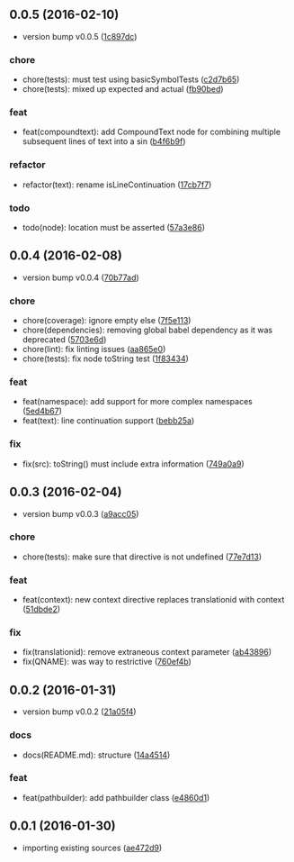 <a name="0.0.5"></a>
## 0.0.5 (2016-02-10)


* version bump v0.0.5 ([1c897dc](https://github.com/coldrye-es/ypo-parser-common/commit/1c897dc))

### chore

* chore(tests): must test using basicSymbolTests ([c2d7b65](https://github.com/coldrye-es/ypo-parser-common/commit/c2d7b65))
* chore(tests): mixed up expected and actual ([fb90bed](https://github.com/coldrye-es/ypo-parser-common/commit/fb90bed))

### feat

* feat(compoundtext): add CompoundText node for combining multiple subsequent lines of text into a sin ([b4f6b9f](https://github.com/coldrye-es/ypo-parser-common/commit/b4f6b9f))

### refactor

* refactor(text): rename isLineContinuation ([17cb7f7](https://github.com/coldrye-es/ypo-parser-common/commit/17cb7f7))

### todo

* todo(node): location must be asserted ([57a3e86](https://github.com/coldrye-es/ypo-parser-common/commit/57a3e86))



<a name="0.0.4"></a>
## 0.0.4 (2016-02-08)


* version bump v0.0.4 ([70b77ad](https://github.com/coldrye-es/ypo-parser-common/commit/70b77ad))

### chore

* chore(coverage): ignore empty else ([7f5e113](https://github.com/coldrye-es/ypo-parser-common/commit/7f5e113))
* chore(dependencies): removing global babel dependency as it was deprecated ([5703e6d](https://github.com/coldrye-es/ypo-parser-common/commit/5703e6d))
* chore(lint): fix linting issues ([aa865e0](https://github.com/coldrye-es/ypo-parser-common/commit/aa865e0))
* chore(tests): fix node toString test ([1f83434](https://github.com/coldrye-es/ypo-parser-common/commit/1f83434))

### feat

* feat(namespace): add support for more complex namespaces ([5ed4b67](https://github.com/coldrye-es/ypo-parser-common/commit/5ed4b67))
* feat(text): line continuation support ([bebb25a](https://github.com/coldrye-es/ypo-parser-common/commit/bebb25a))

### fix

* fix(src): toString() must include extra information ([749a0a9](https://github.com/coldrye-es/ypo-parser-common/commit/749a0a9))



<a name="0.0.3"></a>
## 0.0.3 (2016-02-04)


* version bump v0.0.3 ([a9acc05](https://github.com/coldrye-es/ypo-parser-common/commit/a9acc05))

### chore

* chore(tests): make sure that directive is not undefined ([77e7d13](https://github.com/coldrye-es/ypo-parser-common/commit/77e7d13))

### feat

* feat(context): new context directive replaces translationid with context ([51dbde2](https://github.com/coldrye-es/ypo-parser-common/commit/51dbde2))

### fix

* fix(translationid): remove extraneous context parameter ([ab43896](https://github.com/coldrye-es/ypo-parser-common/commit/ab43896))
* fix(QNAME): was way to restrictive ([760ef4b](https://github.com/coldrye-es/ypo-parser-common/commit/760ef4b))



<a name="0.0.2"></a>
## 0.0.2 (2016-01-31)


* version bump v0.0.2 ([21a05f4](https://github.com/coldrye-es/ypo-parser-common/commit/21a05f4))

### docs

* docs(README.md): structure ([14a4514](https://github.com/coldrye-es/ypo-parser-common/commit/14a4514))

### feat

* feat(pathbuilder): add pathbuilder class ([e4860d1](https://github.com/coldrye-es/ypo-parser-common/commit/e4860d1))



<a name="0.0.1"></a>
## 0.0.1 (2016-01-30)


* importing existing sources ([ae472d9](https://github.com/coldrye-es/ypo-parser-common/commit/ae472d9))



